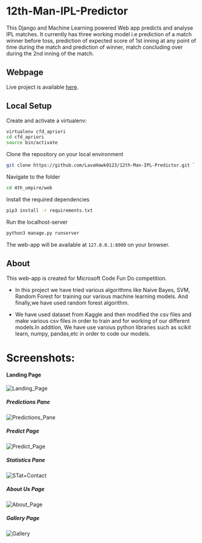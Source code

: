 # 12th-Man-IPL-Predictor

This Django and Machine Learning powered Web app predicts and analyse IPL matches. It currently has three working model i.e 
prediction of a match winner before toss, prediction of expected score of 1st inning at any point of time during the match 
and prediction of winner, match concluding over during the 2nd inning of the match.


## Webpage
Live project is available [here](https://fourth-umpire.herokuapp.com).


## Local Setup
Create and activate a virtualenv:

```bash
virtualenv cfd_apriori
cd cfd_apriori
source bin/activate
```
Clone the repository on your local environment <br>

```bash
git clone https://github.com/LavaHawk0123/12th-Man-IPL-Predictor.git `
```

Navigate to the folder <br>
```bash 
cd 4th_umpire/web
```

Install the required dependencies <br>
```bash
pip3 install -r requirements.txt 
```

Run the localhost-server <br>
```bash 
python3 manage.py runserver
```

The web-app will be available at `127.0.0.1:8000` on your browser. 

## About
This web-app is created for Microsoft Code Fun Do competition.

- In this project we have tried various algorithms like Naive Bayes, SVM, Random Forest  for training our various machine learning models. And finally,we have used random forest algorithm. 

- We have used dataset from Kaggle and then modified the csv files and make various csv files in order to train and for working of our different models.In addition, We have use varoius python libraries such as scikit learn, numpy, pandas,etc in order to code our models. 

# Screenshots: 
#### Landing Page
![Landing_Page](https://user-images.githubusercontent.com/75236655/234510115-40e9d8ef-f723-47fb-ad3d-dd389d977e81.png)

##### Predictions Pane
![Predictions_Pane](https://user-images.githubusercontent.com/75236655/234510148-dcf8c5dd-f79c-47d5-a3d9-c3f41f4ee8f0.png)

##### Predict Page
![Predict_Page](https://user-images.githubusercontent.com/75236655/234510181-b85a13c0-4ac5-48fb-98d1-44c0a71f8b87.png)

##### Statistics Pane
![STat+Contact](https://user-images.githubusercontent.com/75236655/234510205-c6f7c11f-0566-4f6f-bfa1-2f458b513d96.png)

##### About Us Page
![About_Page](https://user-images.githubusercontent.com/75236655/234510225-63351882-c593-4e35-b526-91cf906d2df9.png)

##### Gallery Page
![Gallery](https://user-images.githubusercontent.com/75236655/234756601-faabc333-565b-4dd4-9b13-6634173f4f28.png)

